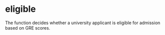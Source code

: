 # eligible
The function decides whether a university applicant is eligible for admission based on GRE scores.

